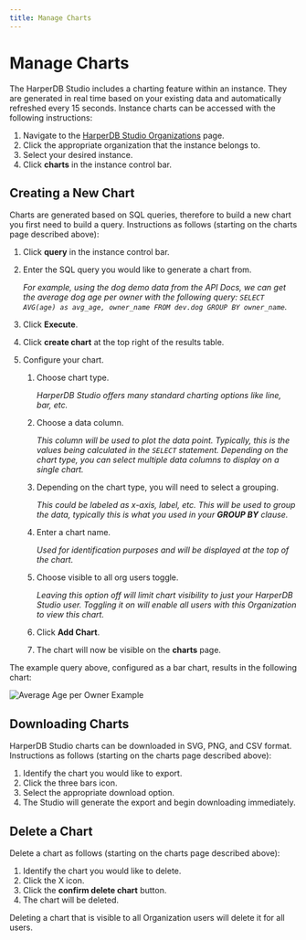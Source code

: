 ```yaml
---
title: Manage Charts
---
```


# Manage Charts

The HarperDB Studio includes a charting feature within an instance. They are generated in real time based on your existing data and automatically refreshed every 15 seconds. Instance charts can be accessed with the following instructions:

1. Navigate to the [HarperDB Studio Organizations](https://studio.harperdb.io/organizations) page.
1. Click the appropriate organization that the instance belongs to.
1. Select your desired instance.
1. Click **charts** in the instance control bar.

## Creating a New Chart

Charts are generated based on SQL queries, therefore to build a new chart you first need to build a query. Instructions as follows (starting on the charts page described above):

1. Click **query** in the instance control bar.
1. Enter the SQL query you would like to generate a chart from.

   _For example, using the dog demo data from the API Docs, we can get the average dog age per owner with the following query: `SELECT AVG(age) as avg_age, owner_name FROM dev.dog GROUP BY owner_name`._

1. Click **Execute**.
1. Click **create chart** at the top right of the results table.
1. Configure your chart.
   1. Choose chart type.

      _HarperDB Studio offers many standard charting options like line, bar, etc._

   1. Choose a data column.

      _This column will be used to plot the data point. Typically, this is the values being calculated in the `SELECT` statement. Depending on the chart type, you can select multiple data columns to display on a single chart._

   1. Depending on the chart type, you will need to select a grouping.

      _This could be labeled as x-axis, label, etc. This will be used to group the data, typically this is what you used in your **GROUP BY** clause._

   1. Enter a chart name.

      _Used for identification purposes and will be displayed at the top of the chart._

   1. Choose visible to all org users toggle.

      _Leaving this option off will limit chart visibility to just your HarperDB Studio user. Toggling it on will enable all users with this Organization to view this chart._

   1. Click **Add Chart**.
   1. The chart will now be visible on the **charts** page.

The example query above, configured as a bar chart, results in the following chart:

![Average Age per Owner Example](/img/v4.3/ave-age-per-owner-ex.png)

## Downloading Charts

HarperDB Studio charts can be downloaded in SVG, PNG, and CSV format. Instructions as follows (starting on the charts page described above):

1. Identify the chart you would like to export.
1. Click the three bars icon.
1. Select the appropriate download option.
1. The Studio will generate the export and begin downloading immediately.

## Delete a Chart

Delete a chart as follows (starting on the charts page described above):

1. Identify the chart you would like to delete.
1. Click the X icon.
1. Click the **confirm delete chart** button.
1. The chart will be deleted.

Deleting a chart that is visible to all Organization users will delete it for all users.
